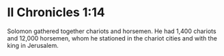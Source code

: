 # II Chronicles 1:14

Solomon gathered together chariots and horsemen. He had 1,400 chariots and 12,000 horsemen, whom he stationed in the chariot cities and with the king in Jerusalem.
